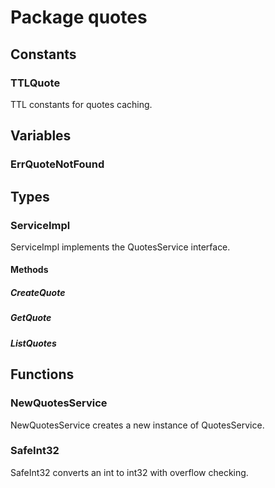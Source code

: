 # Package quotes

## Constants

### TTLQuote

TTL constants for quotes caching.

## Variables

### ErrQuoteNotFound

## Types

### ServiceImpl

ServiceImpl implements the QuotesService interface.

#### Methods

##### CreateQuote

##### GetQuote

##### ListQuotes

## Functions

### NewQuotesService

NewQuotesService creates a new instance of QuotesService.

### SafeInt32

SafeInt32 converts an int to int32 with overflow checking.
